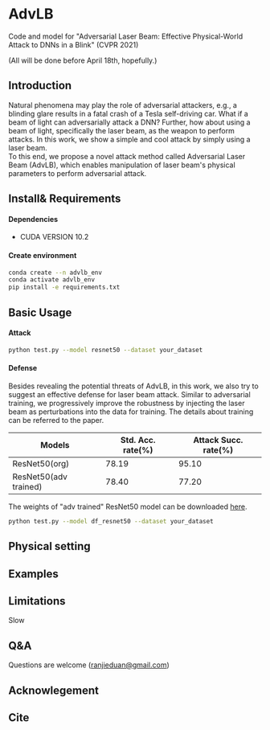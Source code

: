 # AdvLB
Code and model for "Adversarial Laser Beam: Effective Physical-World Attack to DNNs in a Blink" (CVPR 2021)


(All will be done before April 18th, hopefully.)
## Introduction
Natural phenomena may play the role of adversarial attackers, e.g., a blinding glare results in a fatal crash of a Tesla self-driving car.
What if a beam of light can adversarially attack a DNN? Further, how about using a beam of light, specifically the laser beam, as the weapon to perform attacks.
In this work, we show a simple and cool attack by simply using a laser beam.  
To this end, we propose a novel attack method called Adversarial Laser Beam (AdvLB), which enables manipulation of laser beam's physical parameters to perform adversarial attack.
## Install& Requirements
#### Dependencies
* CUDA VERSION 10.2
#### Create environment
```sh
conda create --n advlb_env
conda activate advlb_env
pip install -e requirements.txt
```
## Basic Usage
#### Attack
```sh
python test.py --model resnet50 --dataset your_dataset
```
#### Defense
Besides revealing the potential threats of AdvLB, in this work, we also try to suggest an effective defense for laser beam attack. Similar to adversarial training, we progressively improve the robustness by injecting the laser beam as perturbations into the data for training. The details about training can be referred to the paper.

Models | Std. Acc. rate(%) | Attack Succ. rate(%)
------------ | ------------- | -------------
ResNet50(org) | 78.19 | 95.10
ResNet50(adv trained) | 78.40 |77.20

The weights of "adv trained" ResNet50 model can be downloaded [here](https://drive.google.com/file/d/1HtwnsCFqKkoJoSSHo23BP90_ZCAVD_L7/view?usp=sharing).
```sh
python test.py --model df_resnet50 --dataset your_dataset
```
## Physical setting
## Examples
## Limitations
Slow
## Q&A
Questions are welcome (ranjieduan@gmail.com)
## Acknowlegement
## Cite
